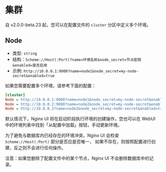 # 集群

自 v2.0.0-beta.23 起，您可以在配置文件的 `cluster` 分区中定义多个环境。

## Node
- 类型: `string`
- 结构：`Scheme://Host(:Port)?name=环境名称&node_secret=节点密钥&enabled=是否启用`
- 示例: `http://10.0.0.1:9000?name=node1&node_secret=my-node-secret&enabled=true`


如果您需要配置多个环境，请参考下面的配置：
```ini
[cluster]
Node = http://10.0.0.1:9000?name=node1&node_secret=my-node-secret&enabled=true
Node = http://10.0.0.2:9000?name=node2&node_secret=my-node-secret&enabled=false
Node = http://10.0.0.3?name=node3&node_secret=my-node-secret&enabled=true
```

默认情况下，Nginx UI 将在启动阶段执行环境的创建操作，您也可以在 WebUI 中的环境列表中找到「从配置中加载」按钮，手动更新环境。

为了避免与数据库内已经存在的环境冲突，Nginx UI 会检查 `Scheme://Host(:Port)` 部分是否应是否唯一，
如果不存在，则按照配置进行创建，反之则不会进行任何操作。

注意：如果您删除了配置文件中的某个节点，Nginx UI 不会删除数据库中的记录。
